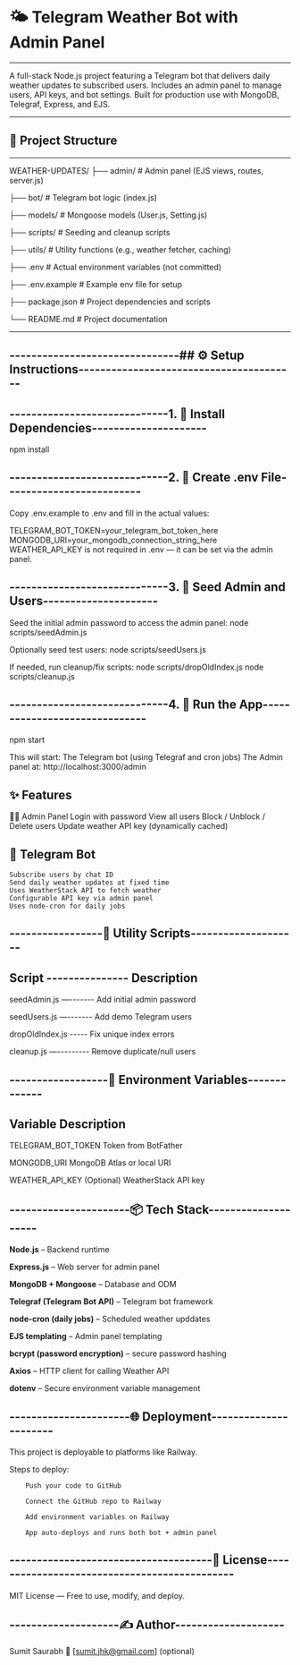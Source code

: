 # 🌤 Telegram Weather Bot with Admin Panel
---
A full-stack Node.js project featuring a Telegram bot that delivers daily weather updates to subscribed users. Includes an admin panel to manage users, API keys, and bot settings. Built for production use with MongoDB, Telegraf, Express, and EJS.

---

## 📁 Project Structure
---
WEATHER-UPDATES/
├── admin/           # Admin panel (EJS views, routes, server.js)

├── bot/             # Telegram bot logic (index.js)

├── models/          # Mongoose models (User.js, Setting.js)

├── scripts/         # Seeding and cleanup scripts

├── utils/           # Utility functions (e.g., weather fetcher, caching)

├── .env             # Actual environment variables (not committed)

├── .env.example     # Example env file for setup

├── package.json     # Project dependencies and scripts

└── README.md        # Project documentation






---

-------------------------------**## ⚙️ Setup Instructions**----------------------------------------
---
-----------------------------1. 🔧 Install Dependencies---------------------
---
npm install

-----------------------------2. 🧪 Create .env File-------------------------
---
Copy .env.example to .env and fill in the actual values:

TELEGRAM_BOT_TOKEN=your_telegram_bot_token_here
MONGODB_URI=your_mongodb_connection_string_here
WEATHER_API_KEY is not required in .env — it can be set via the admin panel.

-----------------------------3. 🌱 Seed Admin and Users---------------------
---
Seed the initial admin password to access the admin panel:
node scripts/seedAdmin.js


Optionally seed test users:
node scripts/seedUsers.js


If needed, run cleanup/fix scripts:
node scripts/dropOldIndex.js
node scripts/cleanup.js

-----------------------------4. 🚀 Run the App------------------------------
---
npm start


This will start:
    The Telegram bot (using Telegraf and cron jobs)
    The Admin panel at: http://localhost:3000/admin


✨ Features
---
  👨‍💼 Admin Panel
    Login with password
    View all users
    Block / Unblock / Delete users
    Update weather API key (dynamically cached)

  🤖 Telegram Bot
  ---
    Subscribe users by chat ID
    Send daily weather updates at fixed time
    Uses WeatherStack API to fetch weather
    Configurable API key via admin panel
    Uses node-cron for daily jobs

-----------------💾 Utility Scripts-------------------- 
---

Script --------------- Description
---

seedAdmin.js —-------  Add initial admin password


seedUsers.js —-------  Add demo Telegram users


dropOldIndex.js -----  Fix unique index errors


cleanup.js —---------  Remove duplicate/null users

------------------🔐 Environment Variables-------------
---

Variable	                Description
---


TELEGRAM_BOT_TOKEN	      Token from BotFather

MONGODB_URI	              MongoDB Atlas or local URI

WEATHER_API_KEY	          (Optional) WeatherStack API key

----------------------📦 Tech Stack--------------------
---
**Node.js** – Backend runtime

**Express.js** – Web server for admin panel

**MongoDB + Mongoose** – Database and ODM

**Telegraf (Telegram Bot API)** – Telegram bot framework

**node-cron (daily jobs)** – Scheduled weather upddates

**EJS templating** – Admin panel templating 

**bcrypt (password encryption)** – secure password hashing

**Axios** – HTTP client for calling Weather API

**dotenv** – Secure environment variable management

----------------------🌐 Deployment----------------------
---

This project is deployable to platforms like Railway.

Steps to deploy:
        
        Push your code to GitHub
        
        Connect the GitHub repo to Railway
        
        Add environment variables on Railway
        
        App auto-deploys and runs both bot + admin panel


-------------------------------------📄 License---------------------------------------------
---

MIT License — Free to use, modify, and deploy.


--------------------✍️ Author--------------------
---

Sumit Saurabh
📧 [sumit.jhk@gmail.com] (optional)
